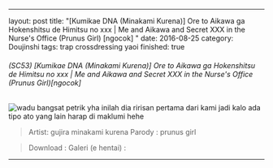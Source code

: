 ---
layout: post
title: "[Kumikae DNA (Minakami Kurena)] Ore to Aikawa ga Hokenshitsu de Himitsu no xxx | Me and Aikawa and Secret XXX in the Nurse's Office (Prunus Girl) [ngocok] "
date: 2016-08-25
category: Doujinshi
tags: trap crossdressing yaoi
finished: true

###### (SC53) [Kumikae DNA (Minakami Kurena)] Ore to Aikawa ga Hokenshitsu de Himitsu no xxx | Me and Aikawa and Secret XXX in the Nurse's Office (Prunus Girl)[ngocok]
![wadu bangsat petrik](http://puu.sh/qLFMG/857daee994.jpg)
 yha inilah dia ririsan pertama dari kami jadi kalo ada tipo ato yang lain harap di maklumi hehe



>Artist: gujira minakami kurena 
>Parody : prunus girl

>Download : 
>Galeri (e hentai) :

----------



